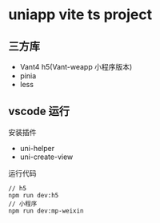 # uniapp vite ts project

## 三方库
- Vant4 h5(Vant-weapp 小程序版本)
- pinia
- less

## vscode 运行

安装插件

- uni-helper
- uni-create-view

运行代码

~~~
// h5
npm run dev:h5
// 小程序
npm run dev:mp-weixin
~~~
